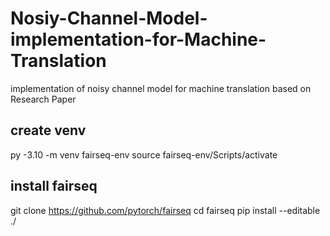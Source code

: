# Nosiy-Channel-Model-implementation-for-Machine-Translation

implementation of noisy channel model for machine translation based on Research Paper

## create venv

py -3.10 -m venv fairseq-env
source fairseq-env/Scripts/activate

## install fairseq

git clone <https://github.com/pytorch/fairseq>
cd fairseq
pip install --editable ./
